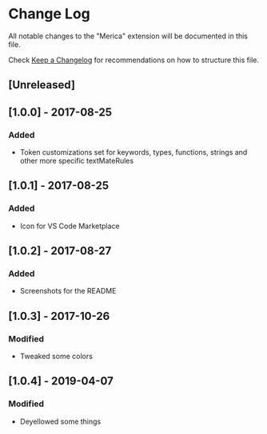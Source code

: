 # Change Log
All notable changes to the "Merica" extension will be documented in this file.

Check [Keep a Changelog](http://keepachangelog.com/) for recommendations on how to structure this file.

## [Unreleased]

## [1.0.0] - 2017-08-25
### Added
- Token customizations set for keywords, types, functions, strings and other more specific textMateRules

## [1.0.1] - 2017-08-25
### Added
- Icon for VS Code Marketplace

## [1.0.2] - 2017-08-27
### Added
- Screenshots for the README

## [1.0.3] - 2017-10-26
### Modified
- Tweaked some colors

## [1.0.4] - 2019-04-07
### Modified
- Deyellowed some things